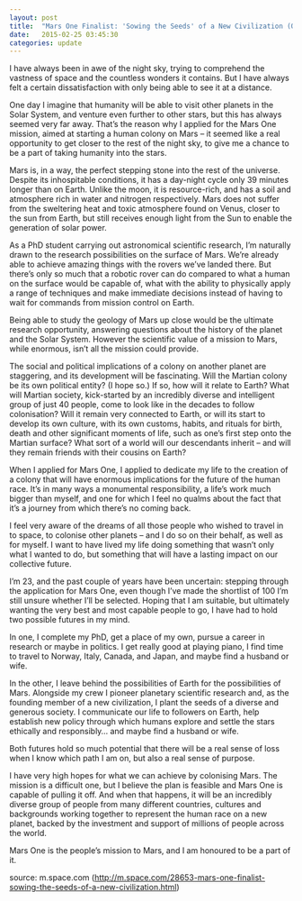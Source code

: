 ```yaml
---
layout: post
title:  "Mars One Finalist: 'Sowing the Seeds' of a New Civilization (Op-Ed)"
date:   2015-02-25 03:45:30
categories: update
---
```

 I have always been in awe of the night sky, trying to comprehend the vastness of space and the countless wonders it contains. But I have always felt a certain dissatisfaction with only being able to see it at a distance.

One day I imagine that humanity will be able to visit other planets in the Solar System, and venture even further to other stars, but this has always seemed very far away. That’s the reason why I applied for the Mars One mission, aimed at starting a human colony on Mars – it seemed like a real opportunity to get closer to the rest of the night sky, to give me a chance to be a part of taking humanity into the stars. 

Mars is, in a way, the perfect stepping stone into the rest of the universe. Despite its inhospitable conditions, it has a day-night cycle only 39 minutes longer than on Earth. Unlike the moon, it is resource-rich, and has a soil and atmosphere rich in water and nitrogen respectively. Mars does not suffer from the sweltering heat and toxic atmosphere found on Venus, closer to the sun from Earth, but still receives enough light from the Sun to enable the generation of solar power.

 As a PhD student carrying out astronomical scientific research, I’m naturally drawn to the research possibilities on the surface of Mars. We’re already able to achieve amazing things with the rovers we’ve landed there. But there’s only so much that a robotic rover can do compared to what a human on the surface would be capable of, what with the ability to physically apply a range of techniques and make immediate decisions instead of having to wait for commands from mission control on Earth.

Being able to study the geology of Mars up close would be the ultimate research opportunity, answering questions about the history of the planet and the Solar System. However the scientific value of a mission to Mars, while enormous, isn’t all the mission could provide.

The social and political implications of a colony on another planet are staggering, and its development will be fascinating. Will the Martian colony be its own political entity? (I hope so.) If so, how will it relate to Earth? What will Martian society, kick-started by an incredibly diverse and intelligent group of just 40 people, come to look like in the decades to follow colonisation? Will it remain very connected to Earth, or will its start to develop its own culture, with its own customs, habits, and rituals for birth, death and other significant moments of life, such as one’s first step onto the Martian surface? What sort of a world will our descendants inherit – and will they remain friends with their cousins on Earth?

 When I applied for Mars One, I applied to dedicate my life to the creation of a colony that will have enormous implications for the future of the human race. It’s in many ways a monumental responsibility, a life’s work much bigger than myself, and one for which I feel no qualms about the fact that it’s a journey from which there’s no coming back.

I feel very aware of the dreams of all those people who wished to travel in to space, to colonise other planets – and I do so on their behalf, as well as for myself. I want to have lived my life doing something that wasn’t only what I wanted to do, but something that will have a lasting impact on our collective future.

I’m 23, and the past couple of years have been uncertain: stepping through the application for Mars One, even though I’ve made the shortlist of 100 I’m still unsure whether I’ll be selected. Hoping that I am suitable, but ultimately wanting the very best and most capable people to go, I have had to hold two possible futures in my mind.

In one, I complete my PhD, get a place of my own, pursue a career in research or maybe in politics. I get really good at playing piano, I find time to travel to Norway, Italy, Canada, and Japan, and maybe find a husband or wife.

In the other, I leave behind the possibilities of Earth for the possibilities of Mars. Alongside my crew I pioneer planetary scientific research and, as the founding member of a new civilization, I plant the seeds of a diverse and generous society. I communicate our life to followers on Earth, help establish new policy through which humans explore and settle the stars ethically and responsibly… and maybe find a husband or wife.

Both futures hold so much potential that there will be a real sense of loss when I know which path I am on, but also a real sense of purpose.

I have very high hopes for what we can achieve by colonising Mars. The mission is a difficult one, but I believe the plan is feasible and Mars One is capable of pulling it off. And when that happens, it will be an incredibly diverse group of people from many different countries, cultures and backgrounds working together to represent the human race on a new planet, backed by the investment and support of millions of people across the world.

Mars One is the people’s mission to Mars, and I am honoured to be a part of it.

source: m.space.com (http://m.space.com/28653-mars-one-finalist-sowing-the-seeds-of-a-new-civilization.html)
